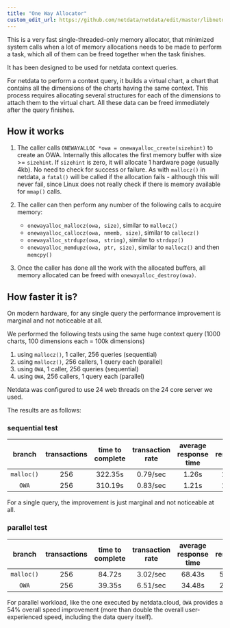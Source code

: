 ```yaml
---
title: "One Way Allocator"
custom_edit_url: https://github.com/netdata/netdata/edit/master/libnetdata/onewayallocator/README.md
---
```




This is a very fast single-threaded-only memory allocator, that minimized system calls
when a lot of memory allocations needs to be made to perform a task, which all of them
can be freed together when the task finishes.

It has been designed to be used for netdata context queries.

For netdata to perform a context query, it builds a virtual chart, a chart that contains
all the dimensions of the charts having the same context. This process requires allocating
several structures for each of the dimensions to attach them to the virtual chart. All
these data can be freed immediately after the query finishes.

## How it works

1. The caller calls `ONEWAYALLOC *owa = onewayalloc_create(sizehint)` to create an OWA.
   Internally this allocates the first memory buffer with size >= `sizehint`.
   If `sizehint` is zero, it will allocate 1 hardware page (usually 4kb).
   No need to check for success or failure. As with `mallocz()` in netdata, a `fatal()`
   will be called if the allocation fails - although this will never fail, since Linux
   does not really check if there is memory available for `mmap()` calls.
   
2. The caller can then perform any number of the following calls to acquire memory:
   - `onewayalloc_mallocz(owa, size)`, similar to `mallocz()`
   - `onewayalloc_callocz(owa, nmemb, size)`, similar to `callocz()`
   - `onewayalloc_strdupz(owa, string)`, similar to `strdupz()`
   - `onewayalloc_memdupz(owa, ptr, size)`, similar to `mallocz()` and then `memcpy()`
   
3. Once the caller has done all the work with the allocated buffers, all memory allocated 
   can be freed with `onewayalloc_destroy(owa)`.

## How faster it is?

On modern hardware, for any single query the performance improvement is marginal and not
noticeable at all.

We performed the following tests using the same huge context query (1000 charts,
100 dimensions each = 100k dimensions)

1. using `mallocz()`, 1 caller, 256 queries (sequential)
2. using `mallocz()`, 256 callers, 1 query each (parallel)
3. using `OWA`, 1 caller, 256 queries (sequential)
4. using `OWA`, 256 callers, 1 query each (parallel)

Netdata was configured to use 24 web threads on the 24 core server we used.

The results are as follows:

### sequential test

branch|transactions|time to complete|transaction rate|average response time|min response time|max response time
:---:|:---:|:---:|:---:|:---:|:---:|:---:|
`malloc()`|256|322.35s|0.79/sec|1.26s|1.01s|1.87s
`OWA`|256|310.19s|0.83/sec|1.21s|1.04s|1.63s

For a single query, the improvement is just marginal and not noticeable at all.

### parallel test

branch|transactions|time to complete|transaction rate|average response time|min response time|max response time
:---:|:---:|:---:|:---:|:---:|:---:|:---:|
`malloc()`|256|84.72s|3.02/sec|68.43s|50.20s|84.71s
`OWA`|256|39.35s|6.51/sec|34.48s|20.55s|39.34s

For parallel workload, like the one executed by netdata.cloud, `OWA` provides a 54% overall speed improvement (more than double the overall
user-experienced speed, including the data query itself).

